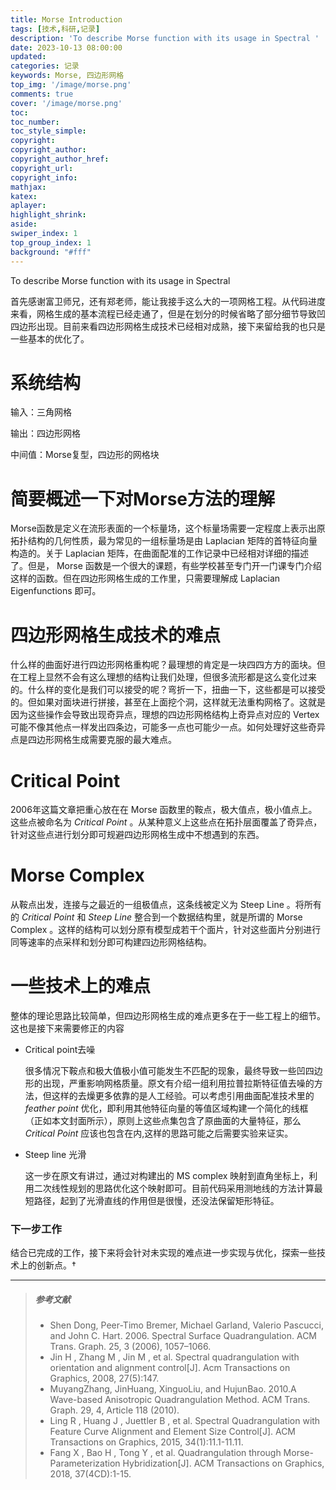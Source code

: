 ```yaml
---
title: Morse Introduction
tags: [技术,科研,记录]
description: 'To describe Morse function with its usage in Spectral '
date: 2023-10-13 08:00:00
updated:
categories: 记录
keywords: Morse, 四边形网格
top_img: '/image/morse.png'
comments: true
cover: '/image/morse.png'
toc:
toc_number:
toc_style_simple:
copyright:
copyright_author:
copyright_author_href:
copyright_url:
copyright_info:
mathjax:
katex:
aplayer:
highlight_shrink:
aside:
swiper_index: 1
top_group_index: 1
background: "#fff"
---
```


To describe Morse function with its usage in Spectral
<!-- more -->
首先感谢富卫师兄，还有郑老师，能让我接手这么大的一项网格工程。从代码进度来看，网格生成的基本流程已经走通了，但是在划分的时候省略了部分细节导致凹四边形出现。目前来看四边形网格生成技术已经相对成熟，接下来留给我的也只是一些基本的优化了。

# 系统结构

输入：三角网格

输出：四边形网格

中间值：Morse复型，四边形的网格块

# 简要概述一下对Morse方法的理解

Morse函数是定义在流形表面的一个标量场，这个标量场需要一定程度上表示出原拓扑结构的几何性质，最为常见的一组标量场是由 Laplacian 矩阵的首特征向量构造的。关于 Laplacian 矩阵，在曲面配准的工作记录中已经相对详细的描述了。但是， Morse 函数是一个很大的课题，有些学校甚至专门开一门课专门介绍这样的函数。但在四边形网格生成的工作里，只需要理解成 Laplacian Eigenfunctions 即可。

# 四边形网格生成技术的难点

什么样的曲面好进行四边形网格重构呢？最理想的肯定是一块四四方方的面块。但在工程上显然不会有这么理想的结构让我们处理，但很多流形都是这么变化过来的。什么样的变化是我们可以接受的呢？弯折一下，扭曲一下，这些都是可以接受的。但如果对面块进行拼接，甚至在上面挖个洞，这样就无法重构网格了。这就是因为这些操作会导致出现奇异点，理想的四边形网格结构上奇异点对应的 Vertex 可能不像其他点一样发出四条边，可能多一点也可能少一点。如何处理好这些奇异点是四边形网格生成需要克服的最大难点。

# Critical Point

2006年这篇文章把重心放在在 Morse 函数里的鞍点，极大值点，极小值点上。这些点被命名为 _Critical Point_ 。从某种意义上这些点在拓扑层面覆盖了奇异点，针对这些点进行划分即可规避四边形网格生成中不想遇到的东西。

# Morse Complex

从鞍点出发，连接与之最近的一组极值点，这条线被定义为 Steep Line 。将所有的 _Critical Point_ 和 _Steep Line_ 整合到一个数据结构里，就是所谓的 Morse Complex 。这样的结构可以划分原有模型成若干个面片，针对这些面片分别进行同等速率的点采样和划分即可构建四边形网格结构。

# 一些技术上的难点

整体的理论思路比较简单，但四边形网格生成的难点更多在于一些工程上的细节。这也是接下来需要修正的内容

*   Critical point去噪
    
    很多情况下鞍点和极大值极小值可能发生不匹配的现象，最终导致一些凹四边形的出现，严重影响网格质量。原文有介绍一组利用拉普拉斯特征值去噪的方法，但这样的去燥更多依靠的是人工经验。可以考虑引用曲面配准技术里的 _feather point_ 优化，即利用其他特征向量的等值区域构建一个简化的线框（正如本文封面所示），原则上这些点集包含了原曲面的大量特征，那么 _Critical Point_ 应该也包含在内,这样的思路可能之后需要实验来证实。
    
*   Steep line 光滑
    
    这一步在原文有讲过，通过对构建出的 MS complex 映射到直角坐标上，利用二次线性规划的思路优化这个映射即可。目前代码采用测地线的方法计算最短路径，起到了光滑直线的作用但是很慢，还没法保留矩形特征。
    

### 下一步工作

结合已完成的工作，接下来将会针对未实现的难点进一步实现与优化，探索一些技术上的创新点。†

* * *

> ##### 参考文献
> 
> *   Shen Dong, Peer-Timo Bremer, Michael Garland, Valerio Pascucci, and John C. Hart. 2006. Spectral Surface Quadrangulation. ACM Trans. Graph. 25, 3 (2006), 1057–1066.
> *   Jin H , Zhang M , Jin M , et al. Spectral quadrangulation with orientation and alignment control\[J\]. Acm Transactions on Graphics, 2008, 27(5):147.
> *   MuyangZhang, JinHuang, XinguoLiu, and HujunBao. 2010.A Wave-based Anisotropic Quadrangulation Method. ACM Trans. Graph. 29, 4, Article 118 (2010).
> *   Ling R , Huang J , Juettler B , et al. Spectral Quadrangulation with Feature Curve Alignment and Element Size Control\[J\]. ACM Transactions on Graphics, 2015, 34(1):11.1-11.11.
> *   Fang X , Bao H , Tong Y , et al. Quadrangulation through Morse-Parameterization Hybridization\[J\]. ACM Transactions on Graphics, 2018, 37(4CD):1-15.
